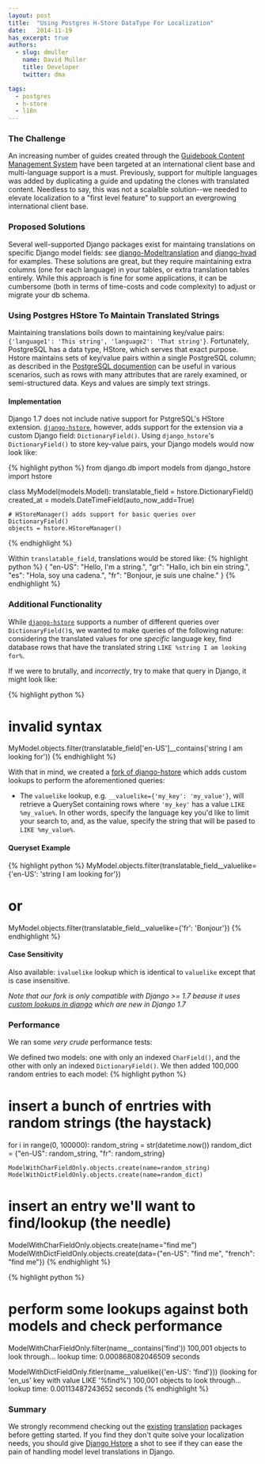 ```yaml
---
layout: post
title:  "Using Postgres H-Store DataType For Localization"
date:   2014-11-19
has_excerpt: true
authors:
  - slug: dmuller
    name: David Muller
    title: Developer
    twitter: dma

tags:
  - postgres
  - h-store
  - l18n
---
```

### The Challenge

An increasing number of guides created through the [Guidebook Content Management System](https://gears.guidebook.com) have been targeted at an international client base and multi-language support is a must. Previously, support for multiple languages was added by duplicating a guide and updating the clones with translated content. Needless to say, this was not a scalalble solution--we needed to elevate localization to a "first level feature" to support an evergrowing international client base.


### Proposed Solutions

Several well-supported Django packages exist for maintaing translations on specific Django model fields: see [django-Modeltranslation](https://github.com/deschler/django-modeltranslation) and [django-hvad](https://github.com/kristianoellegaard/django-hvad) for examples. These solutions are great, but they require maintaining extra columns (one for each language) in your tables, or extra translation tables entirely. While this approach is fine for some applications, it can be cumbersome (both in terms of time-costs and code complexity) to adjust or migrate your db schema.

<!--end-->

### Using Postgres HStore To Maintain Translated Strings

Maintaining translations boils down to maintaining key/value pairs: `{'language1': 'This string', 'language2': 'That string'}`. Fortunately, PostgreSQL has a data type, HStore, which serves that exact purpose. Hstore maintains sets of key/value pairs within a single PostgreSQL column; as described in the [PostgreSQL documention](http://www.postgresql.org/docs/9.0/static/hstore.html) can be useful in various scenarios, such as rows with many attributes that are rarely examined, or semi-structured data. Keys and values are simply text strings.

#### Implementation

Django 1.7 does not include native support for PstgreSQL's HStore extension.  [`django-hstore`](https://github.com/djangonauts/django-hstore), however, adds support for the extension via a custom Django field: `DictionaryField()`.
Using `django_hstore`'s `DictionaryField()` to store key-value pairs, your Django models would now look like:

{% highlight python %}
from django.db import models
from django_hstore import hstore

class MyModel(models.Model):
    translatable_field = hstore.DictionaryField()
    created_at = models.DateTimeField(auto_now_add=True)

    # HStoreManager() adds support for basic queries over DictionaryField()
    objects = hstore.HStoreManager()
{% endhighlight %}

Within `translatable_field`, translations would be stored like:
{% highlight python %}
{
    "en-US": "Hello, I'm a string.",
    "gr": "Hallo, ich bin ein string.",
    "es": "Hola, soy una cadena.",
    "fr": "Bonjour, je suis une chaîne."
}
{% endhighlight %}

### Additional Functionality

While [`django-hstore`](https://github.com/djangonauts/django-hstore) supports a number of different queries over `DictionaryField()`s, we wanted to make queries of the following nature: considering the translated values for one *specific* language key, find database rows that have the translated string `LIKE %string I am looking for%`.

If we were to brutally, and *incorrectly*, try to make that query in Django, it might look like:

{% highlight python %}
# invalid syntax
MyModel.objects.filter(translatable_field['en-US']__contains('string I am looking for'))
{% endhighlight %}

With that in mind, we created a [fork of django-hstore](https://github.com/DavidMuller/django-hstore) which adds custom lookups to perform the aforementioned queries:
- The `valuelike` lookup, e.g. `__valuelike={'my_key': 'my_value'}`, will retrieve a QuerySet containing rows where `'my_key'` has a value `LIKE %my_value%`.  In other words, specify the language key you'd like to limit your search to, and, as the value, specify the string that will be pased to `LIKE %my_value%`.

#### Queryset Example

{% highlight python %}
MyModel.objects.filter(translatable_field__valuelike={'en-US': 'string I am looking for'})
# or
MyModel.objects.filter(translatable_field__valuelike={'fr': 'Bonjour'})
{% endhighlight %}

#### Case Sensitivity

Also available: `ivaluelike` lookup which is identical to `valuelike` except that is case insensitive.

*Note that our fork is only compatible with Django >= 1.7 beause it uses [custom lookups in django](https://docs.djangoproject.com/en/1.7/howto/custom-lookups/) which are new in Django 1.7*

### Performance

We ran some *very crude* performance tests:

We defined two models: one with only an indexed `CharField()`, and the other with only an indexed `DictionaryField()`.  We then added 100,000 random entries to each model:
{% highlight python %}
# insert a bunch of enrtries with random strings (the haystack)
for i in range(0, 100000):
    random_string = str(datetime.now())
    random_dict = {"en-US": random_string, "fr": random_string}

    ModelWithCharFieldOnly.objects.create(name=random_string)
    ModelWithDictFieldOnly.objects.create(name=random_dict)

# insert an entry we'll want to find/lookup (the needle)
ModelWithCharFieldOnly.objects.create(name="find me")
ModelWithDictFieldOnly.objects.create(data={"en-US": "find me", "french": "find me"})
{% endhighlight %}

{% highlight python %}
# perform some lookups against both models and check performance
ModelWithCharFieldOnly.filter(name__contains('find'))
100,001 objects to look through...
lookup time: 0.000868082046509 seconds

ModelWithDictFieldOnly.fitler(name__valuelike({'en-US': 'find'}))
(looking for 'en_us' key with value LIKE '%find%')
100,001 objects to look through...
lookup time: 0.00113487243652 seconds
{% endhighlight %}

### Summary

We strongly recommend checking out the [existing](https://github.com/deschler/django-modeltranslation) [translation](https://github.com/kristianoellegaard/django-hvad) packages before getting started. If you find they don't quite solve your localization needs, you should give [Django Hstore](https://github.com/DavidMuller/django-hstore) a shot to see if they can ease the pain of handling model level translations in Django.
